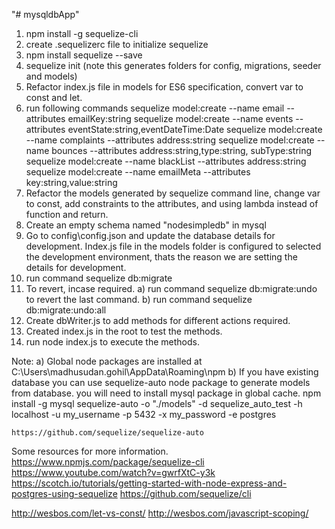 "# mysqldbApp" 
1) npm install -g sequelize-cli
2) create .sequelizerc file to initialize sequelize
3) npm install sequelize --save
4) sequelize init (note this generates folders for config, migrations, seeder and models)
5) Refactor index.js file in models for ES6 specification, convert var to const and let.
6) run following commands
    sequelize model:create --name email --attributes emailKey:string
    sequelize model:create --name events --attributes eventState:string,eventDateTime:Date
    sequelize model:create --name complaints --attributes address:string
    sequelize model:create --name bounces --attributes address:string,type:string, subType:string
    sequelize model:create --name blackList --attributes address:string
    sequelize model:create --name emailMeta --attributes key:string,value:string
7) Refactor the models generated by sequelize command line, change var to const, add constraints to the attributes, and using lambda instead of function and return.
8) Create an empty schema named  "nodesimpledb" in mysql
9) Go to config\config.json and update the database details for development. Index.js file in the models folder is configured to selected the development 
   environment, thats the reason we are setting the details for development.
10) run command sequelize db:migrate
11) To revert, incase required.
    a) run command sequelize db:migrate:undo to revert the last command.
    b) run command sequelize db:migrate:undo:all
12) Create dbWriter.js to add methods for different actions required.
13) Created index.js in the root to test the methods. 
14) run node index.js to execute the methods.

Note:
a) Global node packages are installed at C:\Users\madhusudan.gohil\AppData\Roaming\npm
b) If you have existing database you can use sequelize-auto node package to generate models from database.
   you will need to install mysql package in global cache.
   npm install -g mysql
   sequelize-auto -o "./models" -d sequelize_auto_test -h localhost -u my_username -p 5432 -x my_password -e postgres
   
    https://github.com/sequelize/sequelize-auto



Some resources for more information.
https://www.npmjs.com/package/sequelize-cli
https://www.youtube.com/watch?v=gwrfXtC-y3k
https://scotch.io/tutorials/getting-started-with-node-express-and-postgres-using-sequelize
https://github.com/sequelize/cli

http://wesbos.com/let-vs-const/
http://wesbos.com/javascript-scoping/

